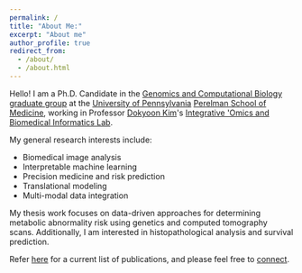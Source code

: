 ```yaml
---
permalink: /
title: "About Me:"
excerpt: "About me"
author_profile: true
redirect_from: 
  - /about/
  - /about.html
---
```

Hello! I am a Ph.D. Candidate in the [Genomics and Computational Biology graduate group](https://www.med.upenn.edu/gcb/) at the [University of Pennsylvania](https://www.upenn.edu) [Perelman School of Medicine](https://www.med.upenn.edu), working in Professor [Dokyoon Kim](https://www.med.upenn.edu/apps/faculty/index.php/g275/p9240045)'s [Integrative 'Omics and Biomedical Informatics Lab](https://www.biomedinfolab.com).

My general research interests include:
* Biomedical image analysis
* Interpretable machine learning 
* Precision medicine and risk prediction
* Translational modeling 
* Multi-modal data integration


My thesis work focuses on data-driven approaches for determining metabolic abnormality risk using genetics and computed tomography scans. Additionally, I am interested in histopathological analysis and survival prediction. 

Refer [here](https://scholar.google.com/citations?hl=en&user=3k9R9kUAAAAJ&view_op=list_works&sortby=pubdate) for a current list of publications, and please feel free to [connect](https://www.linkedin.com/in/jacobleiby/). 
